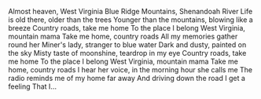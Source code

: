 Almost heaven, West Virginia
Blue Ridge Mountains, Shenandoah River
Life is old there, older than the trees
Younger than the mountains, blowing like a breeze
Country roads, take me home
To the place I belong
West Virginia, mountain mama
Take me home, country roads
All my memories gather round her
Miner's lady, stranger to blue water
Dark and dusty, painted on the sky
Misty taste of moonshine, teardrop in my eye
Country roads, take me home
To the place I belong
West Virginia, mountain mama
Take me home, country roads
I hear her voice, in the morning hour she calls me
The radio reminds me of my home far away
And driving down the road I get a feeling
That I…
